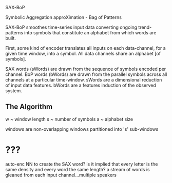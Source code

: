 SAX-BoP

Symbolic Aggregation approXimation - Bag of Patterns

SAX-BoP smoothes time-series input data converting ongoing trend-patterns into symbols that constitute an alphabet from which words are built.

First, some kind of encoder translates all inputs on each data-channel, for a given time window, into a symbol.
All data channels share an alphabet [of symbols].

SAX words (sWords) are drawn from the sequence of symbols encoded per channel.
BoP words (bWords) are drawn from the parallel symbols across all channels at a particular time-window.
sWords are a dimensional reduction of input data features.
bWords are a features induction of the observed system.


The Algorithm
-------------
w ~ window length
s ~ number of symbols
a ~ alphabet size

windows are non-overlapping
windows partitioned into 's' sub-windows



???
===
auto-enc NN to create the SAX word?
is it implied that every letter is the same density and every word the same length?
a stream of words is gleaned from each input channel...multiple speakers
